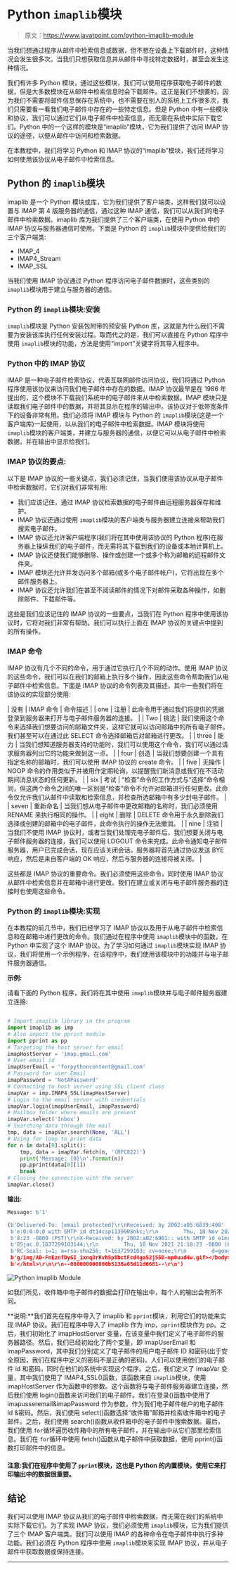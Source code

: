 # Python `imaplib`模块

> 原文：<https://www.javatpoint.com/python-imaplib-module>

当我们想通过程序从邮件中检索信息或数据，但不想在设备上下载邮件时，这种情况会发生很多次。当我们只想获取信息并从邮件中寻找特定数据时，甚至会发生这种情况。

我们有许多 Python 模块，通过这些模块，我们可以使用程序获取电子邮件的数据，但是大多数模块在从邮件中检索信息时会下载邮件。这正是我们不想要的，因为我们不需要将邮件信息保存在系统中，也不需要在别人的系统上工作很多次，我们只需要看一看我们电子邮件中存在的一些特定信息。但是 Python 中有一些模块和协议，我们可以通过它们从电子邮件中检索信息，而无需在系统中实际下载它们。Python 中的一个这样的模块是“imaplib”模块，它为我们提供了访问 IMAP 协议的途径，以便从邮件中访问和检索数据。

在本教程中，我们将学习 Python 和 IMAP 协议的“imaplib”模块，我们还将学习如何使用该协议从电子邮件中检索信息。

## Python 的 `imaplib`模块

imaplib 是一个 Python 模块或库，它为我们提供了客户端类，这样我们就可以设置与 IMAP 第 4 版服务器的通信，通过这种 IMAP 通信，我们可以从我们的电子邮件中检索数据。imaplib 库为我们提供了三个客户端类，在使用 Python 中的 IMAP 协议与服务器通信时使用。下面是 Python 的 `imaplib`模块中提供给我们的三个客户端类:

*   IMAP_4
*   IMAP4_Stream
*   IMAP_SSL

当我们使用 IMAP 协议通过 Python 程序访问电子邮件数据时，这些类别的 `imaplib`模块用于建立与服务器的通信。

### Python 的 `imaplib`模块:安装

`imaplib`模块是 Python 安装包附带的预安装 Python 库，这就是为什么我们不需要为安装该库执行任何安装过程。取而代之的是，我们可以直接在 Python 程序中使用 `imaplib`模块的功能，方法是使用“import”关键字将其导入程序中。

### Python 中的 IMAP 协议

IMAP 是一种电子邮件检索协议，代表互联网邮件访问协议，我们将通过 Python 程序使用该协议来访问我们电子邮件中存在的数据。IMAP 协议最早是在 1986 年提出的，这个模块不下载我们系统中的电子邮件来从中检索数据。IMAP 模块只是读取我们电子邮件中的数据，并将其显示在程序的输出中。该协议对于低带宽条件下的设备非常有用。我们必须将 IMAP 模块与 Python 的 `imaplib`模块(这是一个客户端库)一起使用，以从我们的电子邮件中检索数据。IMAP 模块将使用 `imaplib`模块的客户端类，并建立与服务器的通信，以便它可以从电子邮件中检索数据，并在输出中显示给我们。

### IMAP 协议的要点:

以下是 IMAP 协议的一些关键点，我们必须记住，当我们使用该协议从电子邮件中检索数据时，它们对我们非常有用:

*   我们应该记住，通过 IMAP 协议检索数据的电子邮件由远程服务器保存和维护。
*   IMAP 协议还通过使用 `imaplib`模块的客户端类与服务器建立连接来帮助我们搜索电子邮件。
*   IMAP 协议还允许客户端程序(我们将在其中使用该协议的 Python 程序)在服务器上操纵我们的电子邮件，而无需将其下载到我们的设备或本地计算机上。
*   IMAP 协议还使我们能够删除、操作或创建一个或多个称为邮箱的远程邮件文件夹。
*   IMAP 模块还允许并发访问多个邮箱(或多个电子邮件帐户)，它将出现在多个邮件服务器上。
*   IMAP 协议还允许我们在甚至不阅读邮件的情况下对邮件采取各种操作，如删除邮件、下载邮件等。

这些是我们应该记住的 IMAP 协议的一些要点，当我们在 Python 程序中使用该协议时，它将对我们非常有帮助。我们可以执行上面在 IMAP 协议的关键点中提到的所有操作。

### IMAP 命令

IMAP 协议有几个不同的命令，用于通过它执行几个不同的动作。使用 IMAP 协议的这些命令，我们可以在我们的邮箱上执行多个操作，因此这些命令帮助我们从电子邮件中检索信息。下面是 IMAP 协议的命令列表及其描述，其中一些我们将在该协议的实现部分使用:

| 没有 | IMAP 命令 | 命令描述 |
| one | 注册 | 此命令用于通过我们将提供的凭据登录到服务器来打开与电子邮件服务器的连接。 |
| Two | 挑选 | 我们使用这个命令来选择我们想要访问的邮箱文件夹，这样它就可以访问邮箱中的所有电子邮件。我们甚至可以在通过此 SELECT 命令选择邮箱后对邮箱进行更改。 |
| three | 能力 | 当我们想知道服务器支持的功能时，我们可以使用这个命令，我们可以通过请求服务器列出它的功能来做到这一点。 |
| four | 创造 | 当我们想要创建一个具有指定名称的邮箱时，我们可以使用 IMAP 协议的 create 命令。 |
| five | 无操作 | NOOP 命令的作用类似于并被用作定期轮询，以提醒我们新消息或我们在不活动期间消息状态的任何更新。 |
| six | 考试 | “检查”命令的工作方式与“选择”命令相同，但这两个命令之间的唯一区别是“检查”命令不允许对邮箱进行任何更改。此命令仅允许我们从邮件中读取和检索信息，并检查所选邮箱中有多少封电子邮件。 |
| seven | 重新命名 | 当我们想从电子邮件中更改邮箱的名称时，我们必须使用 RENAME 来执行相同的操作。 |
| eight | 删除 | DELETE 命令用于永久删除我们选择或创建的邮箱中的电子邮件，此命令执行的操作无法撤消。 |
| nine | 注销 | 当我们不使用 IMAP 协议时，或者当我们处理完电子邮件后，我们想要关闭与电子邮件服务器的连接，我们可以使用 LOGOUT 命令来完成。此命令通知电子邮件服务器，用户已完成会话，现在应该关闭会话。服务器将首先通过协议发送 BYE 响应，然后是来自客户端的 OK 响应，然后与服务器的连接将被关闭。 |

这些都是 IMAP 协议的重要命令。我们必须使用这些命令，同时使用 IMAP 协议从邮件中检索信息并在邮箱中进行更改。我们在建立或关闭与电子邮件服务器的连接时也使用这些命令。

### Python 的 `imaplib`模块:实现

在本教程的前几节中，我们已经学习了 IMAP 协议以及用于从电子邮件中检索信息和在邮箱中进行更改的命令。我们通过在程序中使用 `imaplib`模块中的函数，在 Python 中实现了这个 IMAP 协议。为了学习如何通过 `imaplib`模块实现 IMAP 协议，我们将使用一个示例程序，在该程序中，我们使用该模块中的功能并与电子邮件服务器通信。

**示例:**

请看下面的 Python 程序，我们将在其中使用 `imaplib`模块并与电子邮件服务器建立连接:

```py

# Import imaplib library in the program
import imaplib as imp
# Also import the pprint module
import pprint as pp
# Targeting the host server for email
imapHostServer = 'imap.gmail.com'
# User email id
imapUserEmail = 'forpythoncontent@gmail.com'
# Password for user Email
imapPassword = 'NotAPassword'
# Connecting to host server using SSL client class
imapVar = imp.IMAP4_SSL(imapHostServer)
# Login to the email server with credentials
imapVar.login(imapUserEmail, imapPassword)
# Mailbox folder where emails are present
imapVar.select('Inbox')
# Searching data through the mail
tmp, data = imapVar.search(None, 'ALL')
# Using for loop to print data
for n in data[0].split():
	tmp, data = imapVar.fetch(n, '(RFC822)')
	print('Message: {0}\n'.format(n))
	pp.pprint(data[0][1])
	break
# Closing the connection with the server
imapVar.close()

```

**输出:**

```py
Message: b'1'

(b'Delivered-To: [email protected]\r\nReceived: by 2002:a05:6839:408'
 b'e:0:0:0:0 with SMTP id dt14csp1139908nkc;\r\n        Thu, 18 Nov 2021 21:1'
 b'8:23 -0800 (PST)\r\nX-Received: by 2002:a02:6901:: with SMTP id e1mr248002'
 b'85jac.0.1637299103144;\r\n        Thu, 18 Nov 2021 21:18:23 -0800 (PST)\r\nA'
 b'RC-Seal: i=1; a=rsa-sha256; t=1637299103; cv=none;\r\n        d=google.com'? https://notifications.google.c=\r\nom/'
 b'g/img/AD-FnEznfDyGI_ixnq3rHvh5p8bctFcd4ga52j55D-mp0uud4w.gif></body>\r\n  '
 b'</html>\r\n\r\n--000000000000b5138a05d11d6681--\r\n')

```

![Python imaplib Module](img/1f66c2c1fc03ae74ae76f443f91cae4c.png)

如我们所见，收件箱中电子邮件的数据会打印在输出中，每个人的输出会有所不同。

**说明:**我们首先在程序中导入了 imaplib 和 `pprint`模块，利用它们的功能来实现 IMAP 协议。我们在程序中导入了 imaplib 作为 imp，`pprint`模块作为 pp。之后，我们初始化了 imapHostServer 变量，在该变量中我们定义了电子邮件的服务器路径。然后，我们已经初始化了两个变量，即 imapUserEmail 和 imapPassword，其中我们分别定义了电子邮件的用户电子邮件 ID 和密码(出于安全原因，我们在程序中定义的密码不是正确的密码)。人们可以使用他们的电子邮件 id 和密码，同时在他们的系统中实现这个程序。之后，我们定义了 imapVar 变量，其中我们使用了 IMAP4_SSL()函数，该函数来自 `imaplib`模块，使用 imapHostServer 作为函数中的参数。这个函数将与电子邮件服务器建立连接，然后我们使用 login()函数来访问我们的电子邮件。我们在登录()函数中使用了 imapusseremail&imapPassword 作为参数，作为我们电子邮件帐户的电子邮件 Id &密码。然后，我们使用 select()函数选择“收件箱”邮箱并检索收件箱中的电子邮件。之后，我们使用 search()函数从收件箱中的电子邮件中搜索数据。最后，我们使用 `for`循环遍历收件箱中的所有电子邮件，并在输出中从它们那里检索信息。我们在 `for`循环中使用 fetch()函数从电子邮件中获取数据，使用 pprint()函数打印邮件中的信息。

#### 注意:我们在程序中使用了 `pprint`模块，这也是 Python 的内置模块，使用它来打印输出中的数据很重要。

## 结论

我们可以使用 IMAP 协议从我们的电子邮件中检索数据，而无需在我们的系统中实际下载它们。为了实现 IMAP 协议，我们必须使用 `imaplib`模块，它为我们提供了三个 IMAP 客户端类。我们可以使用 IMAP 的各种命令在电子邮件中执行多种功能。我们必须在 Python 程序中使用 `imaplib`模块来实现 IMAP 协议，并从电子邮件中获取数据或保持连接。

* * *